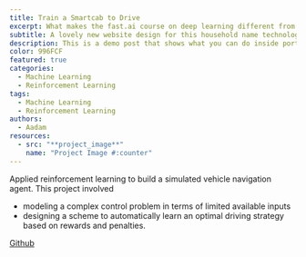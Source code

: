 ```yaml
---
title: Train a Smartcab to Drive
excerpt: What makes the fast.ai course on deep learning different from many others! Initial Impression of the course and the approach followed by Jeremy Howard.
subtitle: A lovely new website design for this household name technology company.
description: This is a demo post that shows what you can do inside portfolio and blog posts. We’ve included everything you need to create engaging posts and case studies to show off your work in a beautiful way.
color: 996FCF
featured: true
categories:
  - Machine Learning
  - Reinforcement Learning
tags:
  - Machine Learning
  - Reinforcement Learning
authors:
  - Aadam
resources:
  - src: "**project_image**"
    name: "Project Image #:counter"
---
```


Applied reinforcement learning to build a simulated vehicle navigation agent.
This project involved

- modeling a complex control problem in terms of limited available inputs
- designing a scheme to automatically learn an optimal driving strategy based on rewards and penalties.

[Github](https://github.com/aadimator/machine_learning_nanodegree/tree/master/smartcab)
